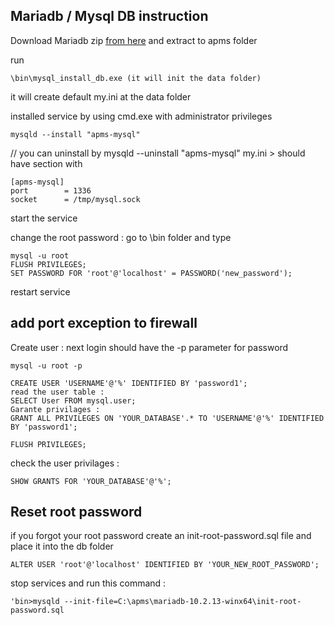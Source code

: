 
Mariadb / Mysql DB instruction
---
Download Mariadb zip  [from here](https://mariadb.org/download/) and extract to apms folder 

run 
```
\bin\mysql_install_db.exe (it will init the data folder)
```
it will create default my.ini at the data folder 

installed service by using cmd.exe with administrator privileges
```
mysqld --install "apms-mysql"
```
// you can uninstall by  mysqld --uninstall "apms-mysql"
my.ini > should have section with 
```
[apms-mysql]
port		= 1336
socket		= /tmp/mysql.sock
```
start the service


change the root password :
go to \bin folder and type 
```
mysql -u root
FLUSH PRIVILEGES;
SET PASSWORD FOR 'root'@'localhost' = PASSWORD('new_password');
```
restart service

add port exception to firewall 
---

Create user :
next login should have the -p parameter for password
```
mysql -u root -p 
```

```
CREATE USER 'USERNAME'@'%' IDENTIFIED BY 'password1';
read the user table :
SELECT User FROM mysql.user; 
Garante privilages :
GRANT ALL PRIVILEGES ON 'YOUR_DATABASE'.* TO 'USERNAME'@'%' IDENTIFIED BY 'password1';

FLUSH PRIVILEGES;
```
check the user privilages :
```
SHOW GRANTS FOR 'YOUR_DATABASE'@'%';
```

Reset root password 
-----

if you forgot your root password create an init-root-password.sql file and place it into the db folder 
```
ALTER USER 'root'@'localhost' IDENTIFIED BY 'YOUR_NEW_ROOT_PASSWORD';
```
stop services and run this command :
```
'bin>mysqld --init-file=C:\apms\mariadb-10.2.13-winx64\init-root-password.sql
```
